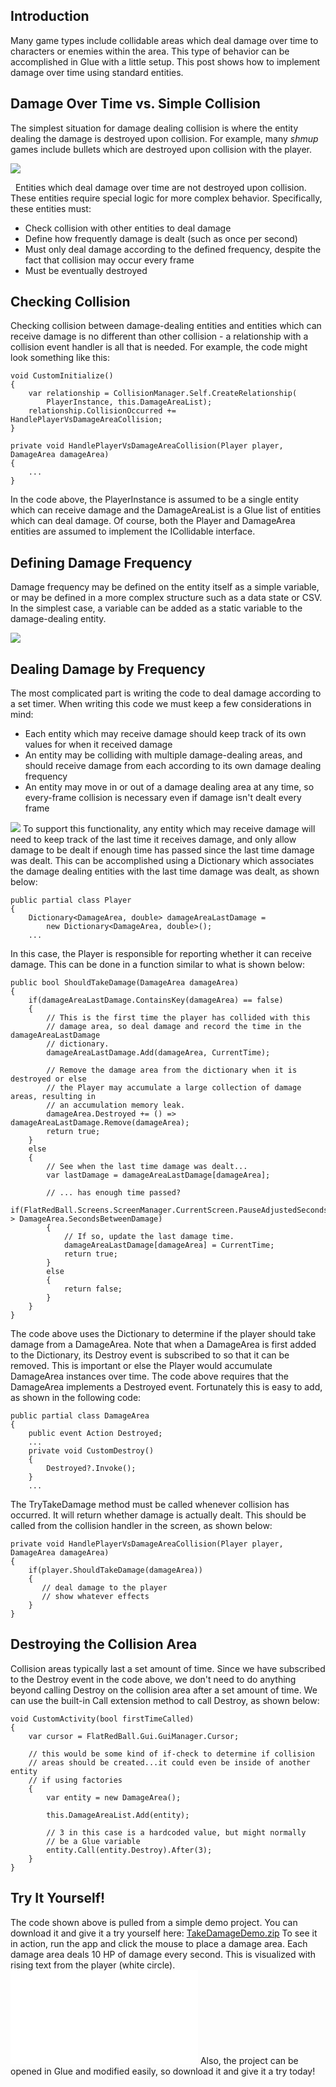 ## Introduction

Many game types include collidable areas which deal damage over time to characters or enemies within the area. This type of behavior can be accomplished in Glue with a little setup. This post shows how to implement damage over time using standard entities.

## Damage Over Time vs. Simple Collision

The simplest situation for damage dealing collision is where the entity dealing the damage is destroyed upon collision. For example, many *shmup* games include bullets which are destroyed upon collision with the player.

![](/media/2020-11-img_5fbd7de1be7f9.png)

  Entities which deal damage over time are not destroyed upon collision. These entities require special logic for more complex behavior. Specifically, these entities must:

-   Check collision with other entities to deal damage
-   Define how frequently damage is dealt (such as once per second)
-   Must only deal damage according to the defined frequency, despite the fact that collision may occur every frame
-   Must be eventually destroyed

## Checking Collision

Checking collision between damage-dealing entities and entities which can receive damage is no different than other collision - a relationship with a collision event handler is all that is needed. For example, the code might look something like this:

``` lang:c#
void CustomInitialize()
{
    var relationship = CollisionManager.Self.CreateRelationship(
        PlayerInstance, this.DamageAreaList);
    relationship.CollisionOccurred += HandlePlayerVsDamageAreaCollision;
}

private void HandlePlayerVsDamageAreaCollision(Player player, DamageArea damageArea)
{
    ...
}
```

In the code above, the PlayerInstance is assumed to be a single entity which can receive damage and the DamageAreaList is a Glue list of entities which can deal damage. Of course, both the Player and DamageArea entities are assumed to implement the ICollidable interface.

## Defining Damage Frequency

Damage frequency may be defined on the entity itself as a simple variable, or may be defined in a more complex structure such as a data state or CSV. In the simplest case, a variable can be added as a static variable to the damage-dealing entity.

![](/media/2019-05-img_5ccfbcc3cdd5c.png)

## Dealing Damage by Frequency

The most complicated part is writing the code to deal damage according to a set timer. When writing this code we must keep a few considerations in mind:

-   Each entity which may receive damage should keep track of its own values for when it received damage
-   An entity may be colliding with multiple damage-dealing areas, and should receive damage from each according to its own damage dealing frequency
-   An entity may move in or out of a damage dealing area at any time, so every-frame collision is necessary even if damage isn't dealt every frame

![](https://cdn.wikimg.net/strategywiki/images/b/bc/Diablo_firewalls_screenshot.jpg) To support this functionality, any entity which may receive damage will need to keep track of the last time it receives damage, and only allow damage to be dealt if enough time has passed since the last time damage was dealt. This can be accomplished using a Dictionary which associates the damage dealing entities with the last time damage was dealt, as shown below:

``` lang:c#
public partial class Player
{
    Dictionary<DamageArea, double> damageAreaLastDamage =
        new Dictionary<DamageArea, double>();
    ...
```

In this case, the Player is responsible for reporting whether it can receive damage. This can be done in a function similar to what is shown below:

``` lang:c#
public bool ShouldTakeDamage(DamageArea damageArea)
{
    if(damageAreaLastDamage.ContainsKey(damageArea) == false)
    {
        // This is the first time the player has collided with this
        // damage area, so deal damage and record the time in the damageAreaLastDamage
        // dictionary.
        damageAreaLastDamage.Add(damageArea, CurrentTime);

        // Remove the damage area from the dictionary when it is destroyed or else
        // the Player may accumulate a large collection of damage areas, resulting in
        // an accumulation memory leak.
        damageArea.Destroyed += () => damageAreaLastDamage.Remove(damageArea);
        return true;
    }
    else
    {
        // See when the last time damage was dealt...
        var lastDamage = damageAreaLastDamage[damageArea];

        // ... has enough time passed?
        if(FlatRedBall.Screens.ScreenManager.CurrentScreen.PauseAdjustedSecondsSince(lastDamage) > DamageArea.SecondsBetweenDamage)
        {
            // If so, update the last damage time.
            damageAreaLastDamage[damageArea] = CurrentTime;
            return true;
        }
        else
        {
            return false;
        }
    }
}
```

The code above uses the Dictionary to determine if the player should take damage from a DamageArea. Note that when a DamageArea is first added to the Dictionary, its Destroy event is subscribed to so that it can be removed. This is important or else the Player would accumulate DamageArea instances over time. The code above requires that the DamageArea implements a Destroyed event. Fortunately this is easy to add, as shown in the following code:

``` lang:c#
public partial class DamageArea
{
    public event Action Destroyed;
    ...
    private void CustomDestroy()
    {
        Destroyed?.Invoke();
    }
    ...
```

The TryTakeDamage method must be called whenever collision has occurred. It will return whether damage is actually dealt. This should be called from the collision handler in the screen, as shown below:

``` lang:c#
private void HandlePlayerVsDamageAreaCollision(Player player, DamageArea damageArea)
{
    if(player.ShouldTakeDamage(damageArea))
    {
       // deal damage to the player
       // show whatever effects
    }
}
```

## Destroying the Collision Area

Collision areas typically last a set amount of time. Since we have subscribed to the Destroy event in the code above, we don't need to do anything beyond calling Destroy on the collision area after a set amount of time. We can use the built-in Call extension method to call Destroy, as shown below:

``` lang:c#
void CustomActivity(bool firstTimeCalled)
{
    var cursor = FlatRedBall.Gui.GuiManager.Cursor;

    // this would be some kind of if-check to determine if collision
    // areas should be created...it could even be inside of another entity
    // if using factories
    {
        var entity = new DamageArea();
        
        this.DamageAreaList.Add(entity);

        // 3 in this case is a hardcoded value, but might normally
        // be a Glue variable
        entity.Call(entity.Destroy).After(3);
    }
}
```

## Try It Yourself!

The code shown above is pulled from a simple demo project. You can download it and give it a try yourself here: [TakeDamageDemo.zip](/content/Tutorials/Blogs/TakeDamageDemo.zip.md) To see it in action, run the app and click the mouse to place a damage area. Each damage area deals 10 HP of damage every second. This is visualized with rising text from the player (white circle). [![](/wp-content/uploads/2019/05/2019-05-05_23-10-48.gif.md)](/wp-content/uploads/2019/05/2019-05-05_23-10-48.gif.md) Also, the project can be opened in Glue and modified easily, so download it and give it a try today!
